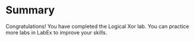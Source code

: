 # Summary

Congratulations! You have completed the Logical Xor lab. You can practice more labs in LabEx to improve your skills.
